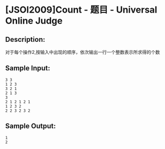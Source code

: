 # [JSOI2009]Count - 题目 - Universal Online Judge

## Description: 

对于每个操作2,按输入中出现的顺序，依次输出一行一个整数表示所求得的个数


## Sample Input: 
```
3 3
1 2 3
3 2 1
2 1 3
3
2 1 2 1 2 1
1 2 3 2
2 2 3 2 3 2

```

## Sample Output: 
```
1
2
```
